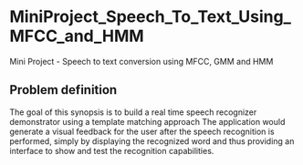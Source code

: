 # MiniProject_Speech_To_Text_Using_MFCC_and_HMM
Mini Project - Speech to text conversion using MFCC, GMM and HMM


## Problem definition

The goal of this synopsis is to build a real time speech recognizer demonstrator using a template matching approach The application would generate a visual feedback for the user after the speech recognition is performed, simply by displaying the recognized word and thus providing an interface to show and test the recognition capabilities.
